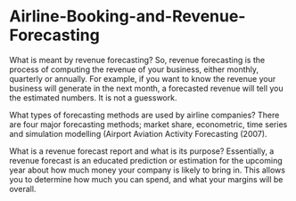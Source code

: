 # Airline-Booking-and-Revenue-Forecasting

What is meant by revenue forecasting?
So, revenue forecasting is the process of computing the revenue of your business, either monthly, quarterly or annually. For example, if you want to know the revenue your business will generate in the next month, a forecasted revenue will tell you the estimated numbers. It is not a guesswork.


What types of forecasting methods are used by airline companies?
There are four major forecasting methods; market share, econometric, time series and simulation modelling (Airport Aviation Activity Forecasting (2007).

What is a revenue forecast report and what is its purpose?
Essentially, a revenue forecast is an educated prediction or estimation for the upcoming year about how much money your company is likely to bring in. This allows you to determine how much you can spend, and what your margins will be overall.
